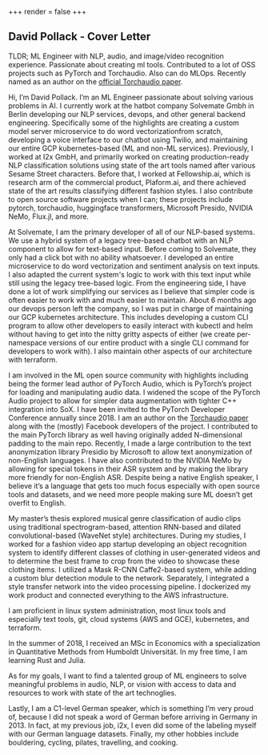 +++
render = false
+++
## David Pollack - Cover Letter
TLDR; ML Engineer with NLP, audio, and image/video recognition experience.  Passionate about creating ml tools.  Contributed to a lot of OSS projects such as PyTorch and Torchaudio.  Also can do MLOps.  Recently named as an author on the [official Torchaudio paper](https://arxiv.org/abs/2110.15018).

Hi, I’m David Pollack. I’m an ML Engineer passionate about solving various problems in AI. I currently work at the hatbot company Solvemate Gmbh in Berlin developing our NLP services, devops, and other general backend engineering.  Specifically some of the highlights are creating a custom model server microservice to do word vectorizationfrom scratch, developing a voice interface to our chatbot using Twilio, and maintaining our entire GCP kubernetes-based (ML and non-ML services). Previously, I worked at I2x GmbH, and primarily worked on creating production-ready NLP classification solutions using state of the art tools named after various Sesame Street characters. Before that, I worked at Fellowship.ai, which is research arm of the commercial product, Plaform.ai, and there achieved state of the art results classifying different fashion styles. I also contribute to open source software projects when I can; these projects include pytorch, torchaudio, huggingface transformers, Microsoft Presido, NVIDIA NeMo, Flux.jl, and more.

At Solvemate, I am the primary developer of all of our NLP-based systems. We use a hybrid system of a legacy tree-based chatbot with an NLP component to allow for text-based input. Before coming to Solvemate, they only had a click bot with no ability whatsoever. I developed an entire microservice to do word vectorization and sentiment analysis on text inputs. I also adapted the current system's logic to work with this text input while still using the legacy tree-based logic. From the engineering side, I have done a lot of work simplifying our services as I believe that simpler code is often easier to work with and much easier to maintain. About 6 months ago our devops person left the company, so I was put in charge of maintaining our GCP kubernetes architecture. This includes developing a custom CLI program to allow other developers to easily interact with kubectl and helm without having to get into the nitty gritty aspects of either (we create per-namespace versions of our entire product with a single CLI command for developers to work with). I also maintain other aspects of our architecture with terraform.

I am involved in the ML open source community with highlights including being the former lead author of PyTorch Audio, which is PyTorch’s project for loading and manipulating audio data. I widened the scope of the PyTorch Audio project to allow for simpler data augmentation with tighter C++ integration into SoX. I have been invited to the PyTorch Developer Conference annually since 2018. I am an author on the [Torchaudio paper](https://arxiv.org/abs/2110.15018) along with the (mostly) Facebook developers of the project. I contributed to the main PyTorch library as well having originally added N-dimensional padding to the main repo. Recently, I made a large contribution to the text anonymization library Presidio by Microsoft to allow text anonymization of non-English languages. I have also contributed to the NVIDIA NeMo by allowing for special tokens in their ASR system and by making the library more friendly for non-English ASR. Despite being a native English speaker, I believe it’s a language that gets too much focus especially with open source tools and datasets, and we need more people making sure ML doesn’t get overfit to English.

My master’s thesis explored musical genre classification of audio clips using traditional spectrogram-based, attention RNN-based and dilated convolutional-based (WaveNet style) architectures. During my studies, I worked for a fashion video app startup developing an object recognition system to identify different classes of clothing in user-generated videos and to determine the best frame to crop from the video to showcase these clothing items. I utilized a Mask R-CNN Caffe2-based system, while adding a custom blur detection module to the network. Separately, I integrated a style transfer network into the video processing pipeline. I dockerized my work product and connected everything to the AWS infrastructure.

I am proficient in linux system administration, most linux tools and especially text tools, git, cloud systems (AWS and GCE), kubernetes, and terraform.

In the summer of 2018, I received an MSc in Economics with a specialization in Quantitative Methods from Humboldt Universität. In my free time, I am learning Rust and Julia.

As for my goals, I want to find a talented group of ML engineers to solve meaningful problems in audio, NLP, or vision with access to data and resources to work with state of the art technoglies.

Lastly, I am a C1-level German speaker, which is something I’m very proud of, because I did not speak a word of German before arriving in Germany in 2013. In fact, at my previous job, i2x, I even did some of the labeling myself with our German language datasets. Finally, my other hobbies include bouldering, cycling, pilates, travelling, and cooking.
